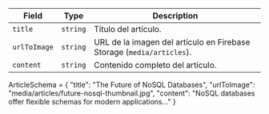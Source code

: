 
| Field          | Type          | Description                                                                |
|----------------|---------------|----------------------------------------------------------------------------|
| `title`        | `string`      | Título del artículo.                                                       |
| `urlToImage`   | `string`      | URL de la imagen del artículo en Firebase Storage (`media/articles`).      |
| `content`      | `string`      | Contenido completo del artículo.    

ArticleSchema = { 
  "title": "The Future of NoSQL Databases",
  "urlToImage": "media/articles/future-nosql-thumbnail.jpg",
  "content": "NoSQL databases offer flexible schemas for modern applications..."
}